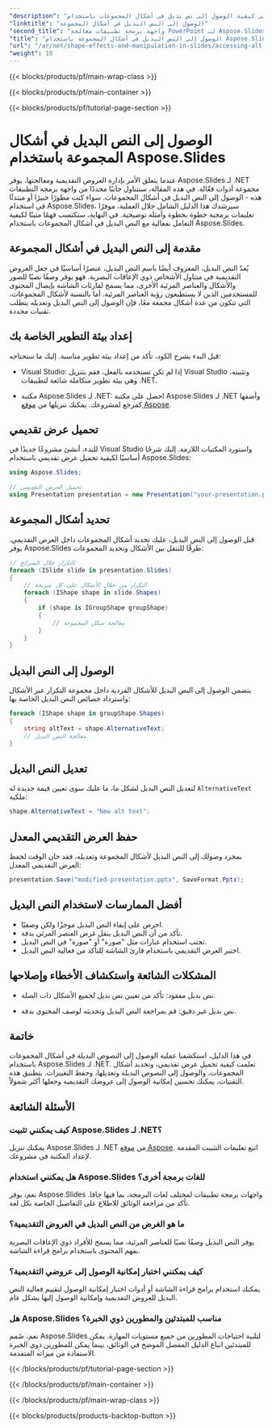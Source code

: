```yaml
---
"description": "تعرّف على كيفية الوصول إلى نص بديل في أشكال المجموعات باستخدام Aspose.Slides لـ .NET. دليل خطوة بخطوة مع أمثلة برمجية."
"linktitle": "الوصول إلى النص البديل في أشكال المجموعة"
"second_title": "واجهة برمجة تطبيقات معالجة PowerPoint لـ Aspose.Slides .NET"
"title": "الوصول إلى النص البديل في أشكال المجموعة باستخدام Aspose.Slides"
"url": "/ar/net/shape-effects-and-manipulation-in-slides/accessing-alt-text-group-shapes/"
"weight": 10
---
```


{{< blocks/products/pf/main-wrap-class >}}

{{< blocks/products/pf/main-container >}}

{{< blocks/products/pf/tutorial-page-section >}}

# الوصول إلى النص البديل في أشكال المجموعة باستخدام Aspose.Slides


عندما يتعلق الأمر بإدارة العروض التقديمية ومعالجتها، يوفر Aspose.Slides لـ .NET مجموعة أدوات فعّالة. في هذه المقالة، سنتناول جانبًا محددًا من واجهة برمجة التطبيقات هذه - الوصول إلى النص البديل في أشكال المجموعات. سواء كنت مطورًا خبيرًا أو مبتدئًا في استخدام Aspose.Slides، سيرشدك هذا الدليل الشامل خلال العملية، موفرًا تعليمات برمجية خطوة بخطوة وأمثلة توضيحية. في النهاية، ستكتسب فهمًا متينًا لكيفية التعامل بفعالية مع النص البديل في أشكال المجموعات باستخدام Aspose.Slides.

## مقدمة إلى النص البديل في أشكال المجموعة

يُعدّ النص البديل، المعروف أيضًا باسم النص البديل، عنصرًا أساسيًا في جعل العروض التقديمية في متناول الأشخاص ذوي الإعاقات البصرية. فهو يوفر وصفًا نصيًا للصور والأشكال والعناصر المرئية الأخرى، مما يسمح لقارئات الشاشة بإيصال المحتوى للمستخدمين الذين لا يستطيعون رؤية العناصر المرئية. أما بالنسبة لأشكال المجموعات، التي تتكون من عدة أشكال مجمعة معًا، فإن الوصول إلى النص البديل وتعديله يتطلب تقنيات محددة.

## إعداد بيئة التطوير الخاصة بك

قبل البدء بشرح الكود، تأكد من إعداد بيئة تطوير مناسبة. إليك ما ستحتاجه:

- Visual Studio: إذا لم تكن تستخدمه بالفعل، فقم بتنزيل Visual Studio وتثبيته، وهي بيئة تطوير متكاملة شائعة لتطبيقات .NET.

- مكتبة Aspose.Slides لـ .NET: احصل على مكتبة Aspose.Slides لـ .NET وأضفها كمرجع لمشروعك. يمكنك تنزيلها من  [موقع Aspose](https://reference.aspose.com/slides/net/).

## تحميل عرض تقديمي

للبدء، أنشئ مشروعًا جديدًا في Visual Studio واستورد المكتبات اللازمة. إليك شرحًا أساسيًا لكيفية تحميل عرض تقديمي باستخدام Aspose.Slides:

```csharp
using Aspose.Slides;

// تحميل العرض التقديمي
using Presentation presentation = new Presentation("your-presentation.pptx");
```

## تحديد أشكال المجموعة

قبل الوصول إلى النص البديل، عليك تحديد أشكال المجموعات داخل العرض التقديمي. يوفر Aspose.Slides طرقًا للتنقل بين الأشكال وتحديد المجموعات:

```csharp
// التكرار خلال الشرائح
foreach (ISlide slide in presentation.Slides)
{
    // التكرار من خلال الأشكال على كل شريحة
    foreach (IShape shape in slide.Shapes)
    {
        if (shape is IGroupShape groupShape)
        {
            // معالجة شكل المجموعة
        }
    }
}
```

## الوصول إلى النص البديل

يتضمن الوصول إلى النص البديل للأشكال الفردية داخل مجموعة التكرار عبر الأشكال واسترداد خصائص النص البديل الخاصة بها:

```csharp
foreach (IShape shape in groupShape.Shapes)
{
    string altText = shape.AlternativeText;
    // معالجة النص البديل
}
```

## تعديل النص البديل

لتعديل النص البديل لشكل ما، ما عليك سوى تعيين قيمة جديدة له `AlternativeText` ملكية:

```csharp
shape.AlternativeText = "New alt text";
```

## حفظ العرض التقديمي المعدل

بمجرد وصولك إلى النص البديل لأشكال المجموعة وتعديله، فقد حان الوقت لحفظ العرض التقديمي المعدل:

```csharp
presentation.Save("modified-presentation.pptx", SaveFormat.Pptx);
```

## أفضل الممارسات لاستخدام النص البديل

- احرص على إبقاء النص البديل موجزًا ولكن وصفيًا.
- تأكد من أن النص البديل ينقل غرض العنصر المرئي بدقة.
- تجنب استخدام عبارات مثل "صورة" أو "صورة" في النص البديل.
- اختبر العرض التقديمي باستخدام قارئ الشاشة للتأكد من فعالية النص البديل.

## المشكلات الشائعة واستكشاف الأخطاء وإصلاحها

- نص بديل مفقود: تأكد من تعيين نص بديل لجميع الأشكال ذات الصلة.

- نص بديل غير دقيق: قم بمراجعة النص البديل وتحديثه لوصف المحتوى بدقة.

## خاتمة

في هذا الدليل، استكشفنا عملية الوصول إلى النصوص البديلة في أشكال المجموعات باستخدام Aspose.Slides لـ .NET. تعلمت كيفية تحميل عرض تقديمي، وتحديد أشكال المجموعات، والوصول إلى النصوص البديلة وتعديلها، وحفظ التغييرات. بتطبيق هذه التقنيات، يمكنك تحسين إمكانية الوصول إلى عروضك التقديمية وجعلها أكثر شمولاً.

## الأسئلة الشائعة

### كيف يمكنني تثبيت Aspose.Slides لـ .NET؟

يمكنك تنزيل Aspose.Slides لـ .NET من  [موقع Aspose](https://reference.aspose.com/slides/net/). اتبع تعليمات التثبيت المقدمة لإعداد المكتبة في مشروعك.

### هل يمكنني استخدام Aspose.Slides للغات برمجة أخرى؟

نعم، يوفر Aspose.Slides واجهات برمجة تطبيقات لمختلف لغات البرمجة، بما فيها جافا. تأكد من مراجعة الوثائق للاطلاع على التفاصيل الخاصة بكل لغة.

### ما هو الغرض من النص البديل في العروض التقديمية؟

يوفر النص البديل وصفًا نصيًا للعناصر المرئية، مما يسمح للأفراد ذوي الإعاقات البصرية بفهم المحتوى باستخدام برامج قراءة الشاشة.

### كيف يمكنني اختبار إمكانية الوصول إلى عروضي التقديمية؟

يمكنك استخدام برامج قراءة الشاشة أو أدوات اختبار إمكانية الوصول لتقييم فعالية النص البديل للعروض التقديمية وإمكانية الوصول إليها بشكل عام.

### هل Aspose.Slides مناسب للمبتدئين والمطورين ذوي الخبرة؟

نعم، صُمم Aspose.Slides لتلبية احتياجات المطورين من جميع مستويات المهارة. يمكن للمبتدئين اتباع الدليل المفصل الموضح في الوثائق، بينما يمكن للمطورين ذوي الخبرة الاستفادة من ميزاته المتقدمة.

{{< /blocks/products/pf/tutorial-page-section >}}

{{< /blocks/products/pf/main-container >}}

{{< /blocks/products/pf/main-wrap-class >}}

{{< blocks/products/products-backtop-button >}}